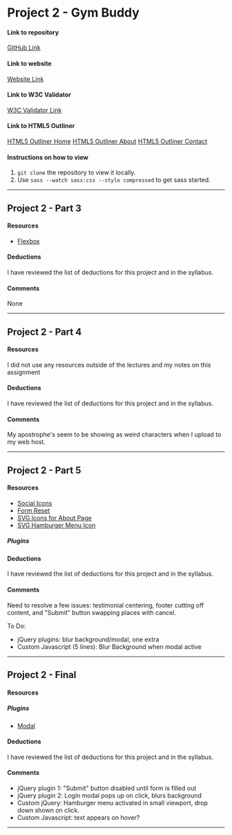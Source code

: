 # Project 2 - Gym Buddy

#### Link to repository
[GitHub Link](https://github.com/jessicasmall7/project-2_small-jessica)

#### Link to website
[Website Link](http://jessicasmalldesign.com/project-2)

#### Link to W3C Validator
[W3C Validator Link](www.google.com)

#### Link to HTML5 Outliner
[HTML5 Outliner Home](www.google.com)
[HTML5 Outliner About](www.google.com)
[HTML5 Outliner Contact](www.google.com)


#### Instructions on how to view
1. `git clone` the repository to view it locally.
2. Use `sass --watch sass:css --style compressed` to get sass started.

---

## Project 2 - Part 3

#### Resources
- [Flexbox](https://css-tricks.com/snippets/css/a-guide-to-flexbox/)

#### Deductions
I have reviewed the list of deductions for this project and in the syllabus.

#### Comments
None

---

## Project 2 - Part 4

#### Resources
I did not use any resources outside of the lectures and my notes on this assignment

#### Deductions
I have reviewed the list of deductions for this project and in the syllabus.

#### Comments
My apostrophe's seem to be showing as weird characters when I upload to my web host.

---

## Project 2 - Part 5

#### Resources
- [Social Icons](https://simpleicons.org/)
- [Form Reset](https://www.w3schools.com/tags/att_button_type.asp)
- [SVG Icons for About Page](https://icomoon.io/app/#/select)
- [SVG Hamburger Menu Icon](https://www.iconfinder.com/icons/134216/hamburger_lines_menu_icon)

##### Plugins

#### Deductions
I have reviewed the list of deductions for this project and in the syllabus.

#### Comments
Need to resolve a few issues: testimonial centering, footer cutting off content, and "Submit" button swapping places with cancel.

To Do:
- jQuery plugins: blur background/modal, one extra
- Custom Javascript (5 lines): Blur Background when modal active

---

## Project 2 - Final

#### Resources

##### Plugins
- [Modal](http://dev.vast.com/jquery-popup-overlay/)

#### Deductions
I have reviewed the list of deductions for this project and in the syllabus.

#### Comments
- jQuery plugin 1: "Submit" button disabled until form is filled out
- jQuery plugin 2: Login modal pops up on click, blurs background
- Custom jQuery: Hamburger menu activated in small viewport, drop down shown on click.
- Custom Javascript: text appears on hover?

---
